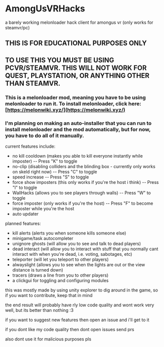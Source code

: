 # AmongUsVRHacks
a barely working melonloader hack client for amongus vr (only works for steamvr/pc)

## THIS IS FOR EDUCATIONAL PURPOSES ONLY

## TO USE THIS YOU MUST BE USING PCVR/STEAMVR. THIS WILL NOT WORK FOR QUEST, PLAYSTATION, OR ANYTHING OTHER THAN STEAMVR.

### This is a melonloader mod, meaning you have to be using melonloader to run it. To install melonloader, click here: [https://melonwiki.xyz/](https://melonwiki.xyz/)

### I'm planning on making an auto-installer that you can run to install melonloader and the mod automatically, but for now, you have to do all of it manually.

current features include:
- no kill cooldown (makes you able to kill everyone instantly while imposter) -- Press "K" to toggle
- no-clip (disabling colliders and the blinding box - currently only works on skeld right now) -- Press "C" to toggle
- speed increase -- Press "S" to toggle
- force show imposters (this only works if you're the host i think) -- Press "I" to toggle
- WallHacks (allows you to see players through walls) -- Press "W" to toggle
- force imposter (only works if you're the host) -- Press "F" to become imposter while you're the host
- auto updater

planned features:
- kill alerts (alerts you when someone kills someone else)
- minigame/task autocompleter
- unignore ghosts (will allow you to see and talk to dead players)
- dead interact (will allow you to interact with stuff that you normally cant interact with when you're dead, i.e. voting, sabotages, etc)
- teleporter (will let you teleport to other players)
- alwayslight (allows you to see when the lights are out or the view distance is turned down)
- tracers (draws a line from you to other players)
- a clickgui for toggling and configuring modules

this was mostly made by using unity explorer to dig around in the game, so if you want to contribute, keep that in mind

the end result will probably have rly low code quality and wont work very well, but its better than nothing :3 

if you want to suggest new features then open an issue and i'll get to it

if you dont like my code quality then dont open issues send prs

also dont use it for malicious purposes pls
  
